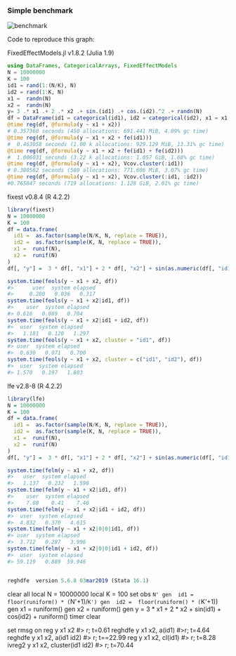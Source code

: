 ### Simple benchmark 
![benchmark](https://cdn.rawgit.com/matthieugomez/FixedEffectModels.jl/4c7d1db39377f1ee649624c909c9017f92484114/benchmark/result.svg)

Code to reproduce this graph:

  FixedEffectModels.jl v1.8.2 (Julia 1.9)
  ```julia
  using DataFrames, CategoricalArrays, FixedEffectModels
  N = 10000000
  K = 100
  id1 = rand(1:(N/K), N)
  id2 = rand(1:K, N)
  x1 =  randn(N)
  x2 =  randn(N)
  y= 3 .* x1 .+ 2 .* x2 .+ sin.(id1) .+ cos.(id2).^2 .+ randn(N)
  df = DataFrame(id1 = categorical(id1), id2 = categorical(id2), x1 = x1, x2 = x2, y = y)
  @time reg(df, @formula(y ~ x1 + x2))
  # 0.357360 seconds (450 allocations: 691.441 MiB, 4.09% gc time)
  @time reg(df, @formula(y ~ x1 + x2 + fe(id1)))
  #  0.463058 seconds (1.00 k allocations: 929.129 MiB, 13.31% gc time)
  @time reg(df, @formula(y ~ x1 + x2 + fe(id1) + fe(id2)))
  #  1.006031 seconds (3.22 k allocations: 1.057 GiB, 1.68% gc time)
  @time reg(df, @formula(y ~ x1 + x2), Vcov.cluster(:id1))
  # 0.380562 seconds (580 allocations: 771.606 MiB, 3.07% gc time)
  @time reg(df, @formula(y ~ x1 + x2), Vcov.cluster(:id1, :id2))
  #0.765847 seconds (719 allocations: 1.128 GiB, 2.01% gc time)
  ````


  fixest v0.8.4 (R 4.2.2)
  ```R
  library(fixest)
  N = 10000000
  K = 100
  df = data.frame(
    id1 =  as.factor(sample(N/K, N, replace = TRUE)),
    id2 =  as.factor(sample(K, N, replace = TRUE)),
    x1 =  runif(N),
    x2 =  runif(N)
  )
  df[, "y"] =  3 * df[, "x1"] + 2 * df[, "x2"] + sin(as.numeric(df[, "id1"])) + cos(as.numeric(df[, "id2"])) + runif(N)

  system.time(feols(y ~ x1 + x2, df))
  #>      user  system elapsed 
  #>     0.280   0.036   0.317 
  system.time(feols(y ~ x1 + x2|id1, df))
  #>    user  system elapsed 
  #> 0.616   0.089   0.704 
  system.time(feols(y ~ x1 + x2|id1 + id2, df))
  #>  user  system elapsed 
  #>   1.181   0.120   1.297 
  system.time(feols(y ~ x1 + x2, cluster = "id1", df))
  #> user  system elapsed 
  #>  0.630   0.071   0.700 
  system.time(feols(y ~ x1 + x2, cluster = c("id1", "id2"), df)) 
  #>  user  system elapsed 
  #> 1.570   0.197   1.803 
  ```


  lfe v2.8-8 (R 4.2.2)
  ```R
  library(lfe)
  N = 10000000
  K = 100
  df = data.frame(
    id1 =  as.factor(sample(N/K, N, replace = TRUE)),
    id2 =  as.factor(sample(K, N, replace = TRUE)),
    x1 =  runif(N),
    x2 =  runif(N)
  )
  df[, "y"] =  3 * df[, "x1"] + 2 * df[, "x2"] + sin(as.numeric(df[, "id1"])) + cos(as.numeric(df[, "id2"])) + runif(N)

  system.time(felm(y ~ x1 + x2, df))
  #>   user  system elapsed
  #>   1.137   0.232   1.596 
  system.time(felm(y ~ x1 + x2|id1, df))
  #>    user  system elapsed 
  #>    7.08    0.41    7.46 
  system.time(felm(y ~ x1 + x2|id1 + id2, df))
  #>  user  system elapsed 
  #>  4.832   0.370   4.615 
  system.time(felm(y ~ x1 + x2|0|0|id1, df))
  #> user  system elapsed 
  #>  3.712   0.287   3.996 
  system.time(felm(y ~ x1 + x2|0|0|id1 + id2, df)) 
  #>  user  system elapsed 
  #> 59.119   0.889  59.946 


  reghdfe  version 5.6.8 03mar2019 (Stata 16.1)
  ```
  clear all
  local N = 10000000
  local K = 100
  set obs `N'
  gen  id1 =  floor(runiform() * (`N'+1)/`K')
  gen  id2 =  floor(runiform() * (`K'+1))
  gen   x1 =  runiform()
  gen   x2 =  runiform()
  gen   y =  3 * x1 + 2 * x2 + sin(id1) + cos(id2) + runiform()
  timer clear

  set rmsg on
  reg y x1 x2
  #> r; t=0.61
  reghdfe y x1 x2, a(id1)
  #>r; t=4.64
  reghdfe y x1 x2, a(id1 id2)
  #> r; t==22.99
  reg y x1 x2, cl(id1)
  #> r; t=8.28
  ivreg2 y x1 x2, cluster(id1 id2)
  #> r; t=70.44
  ````
